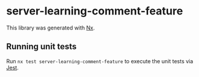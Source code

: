# server-learning-comment-feature

This library was generated with [Nx](https://nx.dev).

## Running unit tests

Run `nx test server-learning-comment-feature` to execute the unit tests via [Jest](https://jestjs.io).

